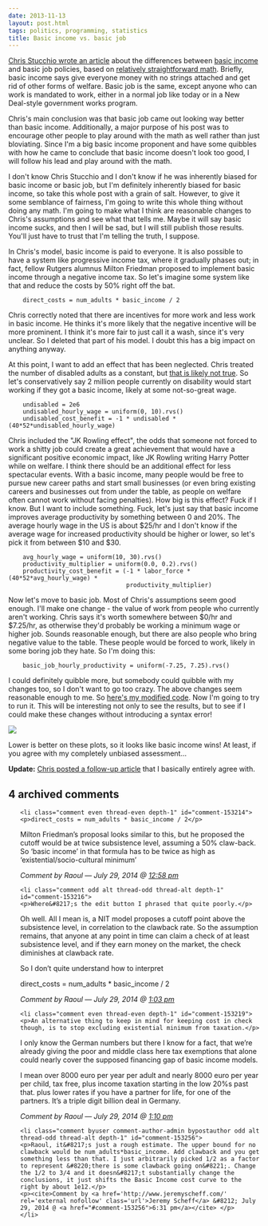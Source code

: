```yaml
---
date: 2013-11-13
layout: post.html
tags: politics, programming, statistics
title: Basic income vs. basic job
---
```


<p><a href="http://www.chrisstucchio.com/blog/2013/basic_income_vs_basic_job.html">Chris Stucchio wrote an article</a> about the differences between <a href="http://en.wikipedia.org/wiki/Basic_income">basic income</a> and basic job policies, based on <a href="https://gist.github.com/stucchio/7447067">relatively straightforward math</a>. Briefly, basic income says give everyone money with no strings attached and get rid of other forms of welfare. Basic job is the same, except anyone who can work is mandated to work, either in a normal job like today or in a New Deal-style government works program.</p>

<p>Chris's main conclusion was that basic job came out looking way better than basic income. Additionally, a major purpose of his post was to encourage other people to play around with the math as well rather than just bloviating. Since I'm a big basic income proponent and have some quibbles with how he came to conclude that basic income doesn't look too good, I will follow his lead and play around with the math.</p>

<!--more-->

<p>I don't know Chris Stucchio and I don't know if he was inherently biased for basic income or basic job, but I'm definitely inherently biased for basic income, so take this whole post with a grain of salt. However, to give it some semblance of fairness, I'm going to write this whole thing without doing any math. I'm going to make what I think are reasonable changes to Chris's assumptions and see what that tells me. Maybe it will say basic income sucks, and then I will be sad, but I will still publish those results. You'll just have to trust that I'm telling the truth, I suppose.</p>

<p>In Chris's model, basic income is paid to everyone. It is also possible to have a system like progressive income tax, where it gradually phases out; in fact, fellow Rutgers alumnus Milton Friedman proposed to implement basic income through a negative income tax. So let's imagine some system like that and reduce the costs by 50% right off the bat.</p>

        direct_costs = num_adults * basic_income / 2

<p>Chris correctly noted that there are incentives for more work and less work in basic income. He thinks it's more likely that the negative incentive will be more prominent. I think it's more fair to just call it a wash, since it's very unclear. So I deleted that part of his model. I doubt this has a big impact on anything anyway.</p>

<p>At this point, I want to add an effect that has been neglected. Chris treated the number of disabled adults as a constant, but <a href="http://apps.npr.org/unfit-for-work/">that is likely not true</a>. So let's conservatively say 2 million people currently on disability would start working if they got a basic income, likely at some not-so-great wage.</p>

        undisabled = 2e6
        undisabled_hourly_wage = uniform(0, 10).rvs()
        undisabled_cost_benefit = -1 * undisabled * (40*52*undisabled_hourly_wage)

<p>Chris included the "JK Rowling effect", the odds that someone not forced to work a shitty job could create a great achievement that would have a significant positive economic impact, like JK Rowling writing Harry Potter while on welfare. I think there should be an additional effect for less spectacular events. With a basic income, many people would be free to pursue new career paths and start small businesses (or even bring existing careers and businesses out from under the table, as people on welfare often cannot work without facing penalties). How big is this effect? Fuck if I know. But I want to include something. Fuck, let's just say that basic income improves average productivity by something between 0 and 20%. The average hourly wage in the US is about $25/hr and I don't know if the average wage for increased productivity should be higher or lower, so let's pick it from between $10 and $30.</p>

        avg_hourly_wage = uniform(10, 30).rvs()
        productivity_multiplier = uniform(0.0, 0.2).rvs()
        productivity_cost_benefit = (-1 * labor_force * (40*52*avg_hourly_wage) *
                                     productivity_multiplier)

<p>Now let's move to basic job. Most of Chris's assumptions seem good enough. I'll make one change - the value of work from people who currently aren't working. Chris says it's worth somewhere between $0/hr and $7.25/hr, as otherwise they'd probably be working a minimum wage or higher job. Sounds reasonable enough, but there are also people who bring negative value to the table. These people would be forced to work, likely in some boring job they hate. So I'm doing this:</p>

        basic_job_hourly_productivity = uniform(-7.25, 7.25).rvs()

<p>I could definitely quibble more, but somebody could quibble with my changes too, so I don't want to go too crazy. The above changes seem reasonable enough to me. So <a href="https://gist.github.com/dumbmatter/7457890">here's my modified code</a>. Now I'm going to try to run it. This will be interesting not only to see the results,  but to see if I could make these changes without introducing a syntax error!</p>

<img src="/files/basic-income-basic-job.png" class="img-responsive">

<p>Lower is better on these plots, so it looks like basic income wins! At least, if you agree with my completely unbiased assessment...</p>

<p><b>Update:</b> <a href="http://www.chrisstucchio.com/blog/2013/basic_income_vs_basic_job2.html">Chris posted a follow-up article</a> that I basically entirely agree with.</p>

<h2 id="comments">4 archived comments</h2>

<ol id="commentlist">

    <li class="comment even thread-even depth-1" id="comment-153214">
    <p>direct_costs = num_adults * basic_income / 2</p>
<p>Milton Friedman&#8217;s proposal looks similar to this, but he proposed the cutoff would be at twice subsistence level, assuming a 50% claw-back. So &#8216;basic income&#8217; in that formula has to be twice as high as &#8216;existential/socio-cultural minimum&#8217;</p>
    <p><cite>Comment by Raoul &#8212; July 29, 2014 @ <a href="#comment-153214">12:58 pm</a></cite> </p>
    </li>

    <li class="comment odd alt thread-odd thread-alt depth-1" id="comment-153216">
    <p>Where&#8217;s the edit button I phrased that quite poorly.</p>
<p>Oh well. All I mean is, a NIT model proposes a cutoff point above the subsistence level, in correlation to the clawback rate. So the assumption remains, that anyone at any point in time can claim a check of at least subsistence level, and if they earn money on the market, the check diminishes at clawback rate.</p>
<p>So I don&#8217;t quite understand how to interpret</p>
<p>direct_costs = num_adults * basic_income / 2</p>
    <p><cite>Comment by Raoul &#8212; July 29, 2014 @ <a href="#comment-153216">1:03 pm</a></cite> </p>
    </li>

    <li class="comment even thread-even depth-1" id="comment-153219">
    <p>An alternative thing to keep in mind for keeping cost in check though, is to stop excluding existential minimum from taxation.</p>
<p>I only know the German numbers but there I know for a fact, that we&#8217;re already giving the poor and middle class here tax exemptions that alone could nearly cover the supposed financing gap of basic income models.</p>
<p>I mean over 8000 euro per year per adult and nearly 8000 euro per year per child, tax free, plus income taxation starting in the low 20%s past that. plus lower rates if you have a partner for life, for one of the partners. It&#8217;s a triple digit billion deal in Germany.</p>
    <p><cite>Comment by Raoul &#8212; July 29, 2014 @ <a href="#comment-153219">1:10 pm</a></cite> </p>
    </li>

    <li class="comment byuser comment-author-admin bypostauthor odd alt thread-odd thread-alt depth-1" id="comment-153256">
    <p>Raoul, it&#8217;s just a rough estimate. The upper bound for no clawback would be num_adults*basic_income. Add clawback and you get something less than that. I just arbitrarily picked 1/2 as a factor to represent &#8220;there is some clawback going on&#8221;. Change the 1/2 to 3/4 and it doesn&#8217;t substantially change the conclusions, it just shifts the Basic Income cost curve to the right by about 1e12.</p>
    <p><cite>Comment by <a href='http://www.jeremyscheff.com/' rel='external nofollow' class='url'>Jeremy Scheff</a> &#8212; July 29, 2014 @ <a href="#comment-153256">6:31 pm</a></cite> </p>
    </li>


</ol>
